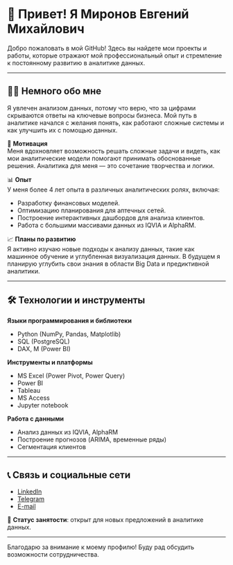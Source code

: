 # 👋 Привет! Я Миронов Евгений Михайлович

Добро пожаловать в мой GitHub! Здесь вы найдете мои проекты и работы, которые отражают мой профессиональный опыт и стремление к постоянному развитию в аналитике данных.

---

## 🧑‍💻 Немного обо мне  
Я увлечен анализом данных, потому что верю, что за цифрами скрываются ответы на ключевые вопросы бизнеса. Мой путь в аналитике начался с желания понять, как работают сложные системы и как улучшить их с помощью данных.

🔎 **Мотивация**  
Меня вдохновляет возможность решать сложные задачи и видеть, как мои аналитические модели помогают принимать обоснованные решения. Аналитика для меня — это сочетание творчества и логики.

📊 **Опыт**  
У меня более 4 лет опыта в различных аналитических ролях, включая:  
- Разработку финансовых моделей.  
- Оптимизацию планирования для аптечных сетей.  
- Построение интерактивных дашбордов для анализа клиентов.  
- Работа с большими массивами данных из IQVIA и AlphaRM.

📈 **Планы по развитию**  
Я активно изучаю новые подходы к анализу данных, такие как машинное обучение и углубленная визуализация данных. В будущем я планирую углубить свои знания в области Big Data и предиктивной аналитики.

---

## 🛠️ Технологии и инструменты  

**Языки программирования и библиотеки**  
- Python (NumPy, Pandas, Matplotlib)  
- SQL (PostgreSQL)  
- DAX, M (Power BI)  

**Инструменты и платформы**  
- MS Excel (Power Pivot, Power Query)  
- Power BI  
- Tableau  
- MS Access
- Jupyter notebook

**Работа с данными**  
- Анализ данных из IQVIA, AlphaRM  
- Построение прогнозов (ARIMA, временные ряды)  
- Сегментация клиентов  

---

## 📞 Связь и социальные сети  

- [LinkedIn](www.linkedin.com/in/evgenii-mironov-948879181)  
- [Telegram](https://t.me/jerambo)  
- [E-mail](mailto:mironov-evgeniy-michailovich@me-analyst.ru)  

📍 **Статус занятости**: открыт для новых предложений в аналитике данных.  

---

Благодарю за внимание к моему профилю! Буду рад обсудить возможности сотрудничества.
